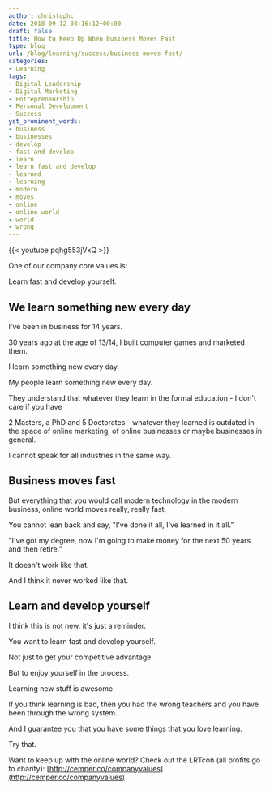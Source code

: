 ```yaml
---
author: christophc
date: 2018-09-12 08:16:12+00:00
draft: false
title: How to Keep Up When Business Moves Fast
type: blog
url: /blog/learning/success/business-moves-fast/
categories:
- Learning
tags:
- Digital Leadership
- Digital Marketing
- Entrepreneurship
- Personal Development
- Success
yst_prominent_words:
- business
- businesses
- develop
- fast and develop
- learn
- learn fast and develop
- learned
- learning
- modern
- moves
- online
- online world
- world
- wrong
---
```


{{< youtube pqhg553jVxQ >}}

One of our company core values is:

Learn fast and develop yourself.


## We learn something new every day


I've been in business for 14 years.

30 years ago at the age of 13/14, I built computer games and marketed them.

I learn something new every day.

My people learn something new every day.

They understand that whatever they learn in the formal education - I don't care if you have

2 Masters, a PhD and 5 Doctorates - whatever they learned is outdated in the space of online marketing, of online businesses or maybe businesses in general.

I cannot speak for all industries in the same way.


## Business moves fast


But everything that you would call modern technology in the modern business, online world moves really, really fast.

You cannot lean back and say, "I've done it all, I've learned in it all.”

"I've got my degree, now I'm going to make money for the next 50 years and then retire.”

It doesn't work like that.

And I think it never worked like that.


## Learn and develop yourself


I think this is not new, it's just a reminder.

You want to learn fast and develop yourself.

Not just to get your competitive advantage.

But to enjoy yourself in the process.

Learning new stuff is awesome.

If you think learning is bad, then you had the wrong teachers and you have been through the wrong system.

And I guarantee you that you have some things that you love learning.

Try that.

Want to keep up with the online world? Check out the LRTcon (all profits go to charity): [http://cemper.co/companyvalues](http://cemper.co/companyvalues)
